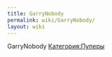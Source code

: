 ```yaml
---
title: GarryNobody
permalink: wiki/GarryNobody/
layout: wiki
---
```


GarryNobody [Категория:Пуперы](Категория:Пуперы "wikilink")

